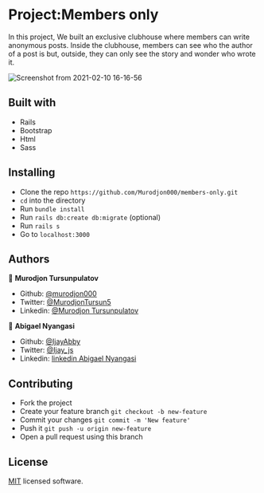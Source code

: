 # Project:Members only

In this project, We built an exclusive clubhouse where  members can write anonymous posts. Inside the clubhouse, members can see who the author of a post is but, outside, they can only see the story and wonder who wrote it.

![Screenshot from 2021-02-10 16-16-56](https://user-images.githubusercontent.com/43843720/107537884-71b72980-6bd4-11eb-9a3f-b6ed1f84cfc3.png)

## Built with

- Rails
- Bootstrap
- Html
- Sass

## Installing

- Clone the repo `https://github.com/Murodjon000/members-only.git`
- `cd` into the directory
- Run `bundle install`
- Run `rails db:create db:migrate` (optional)
- Run `rails s`
- Go to `localhost:3000`

## Authors

👤 **Murodjon Tursunpulatov**

- Github: [@murodjon000](https://github.com/murodjon000)
- Twitter: [@MurodjonTursun5](https://twitter.com/MurodjonTursun5)
- Linkedin: [@Murodjon Tursunpulatov](https://www.linkedin.com/in/murodjon-tursunpulatov-5189481b3/)

👤 **Abigael Nyangasi**
- Github: [@IjayAbby](https://github.com/IjayAbby)
- Twitter: [@Ijay_js](https://twitter.com/Ijay_js)
- Linkedin: [linkedin Abigael Nyangasi](https://www.linkedin.com/in/ijayabby4/)

## Contributing

- Fork the project
- Create your feature branch `git checkout -b new-feature`
- Commit your changes `git commit -m 'New feature'`
- Push it `git push -u origin new-feature`
- Open a pull request using this branch

## License

[MIT](https://github.com/Murodjon000/newsweek-clone/blob/master/LICENSE) licensed software.

